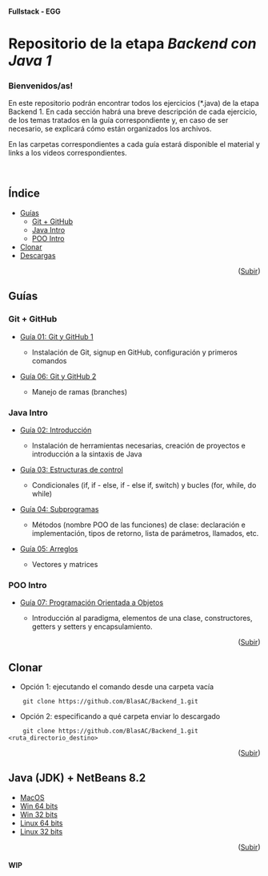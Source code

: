 #### Fullstack - EGG
<a name="readme-top"></a>
# __Repositorio de la etapa _Backend con Java 1___

<h3>Bienvenidos/as!</h3>
<p>
	En este repositorio podrán encontrar todos los ejercicios (*.java) de la etapa Backend 1. En cada sección habrá una breve descripción de cada ejercicio, de los temas tratados en la guía correspondiente y, en caso de ser necesario, se explicará cómo están organizados los archivos.
</p>
<p>
	En las carpetas correspondientes a cada guía estará disponible el material y links a los videos correspondientes.
</p>
<br>

## Índice
<ul>
	<li>
		<a href="#guías">Guías</a>
		<ul>
			<li><a href="#git--github">Git + GitHub</a></li>
		  	<li><a href="#java-intro">Java Intro</a></li>
		  	<li><a href="#poo-intro">POO Intro</a></li>
		</ul>
	</li>
	<li>
		<a href="#clonar">Clonar</a>
	</li>
	<li>
		<a href="#java-jdk--netbeans-82">Descargas</a>
	</li>
</ul>

<p align="right">(<a href="#readme-top">Subir</a>)</p>

## Guías

### Git + GitHub
- [Guía 01: Git y GitHub 1]()
	- <p>Instalación de Git, signup en GitHub, configuración y primeros comandos</p>
- [Guía 06: Git y GitHub 2]()
	- <p>Manejo de ramas (branches)</p>

### Java Intro
- [Guía 02: Introducción](https://github.com/BlasAC/Backend_1/tree/master/JavaIntro/src/guide2)
	- <p>Instalación de herramientas necesarias, creación de proyectos e introducción a la sintaxis de Java</p>
- [Guía 03: Estructuras de control](https://github.com/BlasAC/Backend_1/tree/master/JavaIntro/src/guide3)
	- <p>Condicionales (if, if - else, if - else if, switch) y bucles (for, while, do while)</p>
- [Guía 04: Subprogramas](https://github.com/BlasAC/Backend_1/tree/master/JavaIntro/src/guide4)
	- <p>Métodos (nombre POO de las funciones) de clase: declaración e implementación, tipos de retorno, lista de parámetros, llamados, etc.</p>
- [Guía 05: Arreglos](https://github.com/BlasAC/Backend_1/tree/master/JavaIntro/src/guide5)
	- <p>Vectores y matrices</p>

### POO Intro
- [Guía 07: Programación Orientada a Objetos](https://github.com/BlasAC/Backend_1/tree/master/OOPIntro/src/guide7)
	- <p>Introducción al paradigma, elementos de una clase, constructores, getters y setters y encapsulamiento.</p>

<p align="right">(<a href="#readme-top">Subir</a>)</p>

## Clonar

- Opción 1: ejecutando el comando desde una carpeta vacía
```git
	git clone https://github.com/BlasAC/Backend_1.git
```
- Opción 2: especificando a qué carpeta enviar lo descargado
```git
	git clone https://github.com/BlasAC/Backend_1.git <ruta_directorio_destino>
```

<p align="right">(<a href="#readme-top">Subir</a>)</p>

## Java (JDK) + NetBeans 8.2

- [MacOS](https://drive.google.com/file/d/1LGcbNcku1l1OBrCMxy3GCv8JJxJrFvAR/view?usp=sharing)
- [Win 64 bits](https://drive.google.com/file/d/1khs8QE8fHrTmmyXQ9kh0p0XG9aSI3KqL/view?usp=sharing)
- [Win 32 bits](https://drive.google.com/file/d/1ANEKhyFTk_HsCFmtgIBZrg1WpvXtT4Is/view?usp=sharing)
- [Linux 64 bits](https://drive.google.com/file/d/1CHKM3cUrDdtQB3kd-X9RggeKCd9qASzh/view?usp=sharing)
- [Linux 32 bits](https://drive.google.com/file/d/1XGjTf1C808MeUlf664wHNOyIvfMREEVm/view?usp=sharing)

<p align="right">(<a href="#readme-top">Subir</a>)</p>

#### WIP
